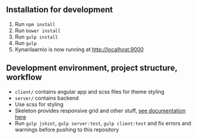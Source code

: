 ## Installation for development ##

1. Run `npm install`
2. Run `bower install`
3. Run `gulp install`
4. Run `gulp`
5. Kynarilaarnio is now running at [http://localhost:9000](http://localhost:9000)

## Development environment, project structure, workflow ##

* `client/` contains angular app and scss files for theme styling
* `server/` contains backend
* Use scss for styling
* Skeleton provides responsive grid and other stuff, [see documentation here](http://getskeleton.com/)
* Run `gulp jshint`, `gulp server:test`, `gulp client:test` and fix errors and warnings before pushing to this repository
